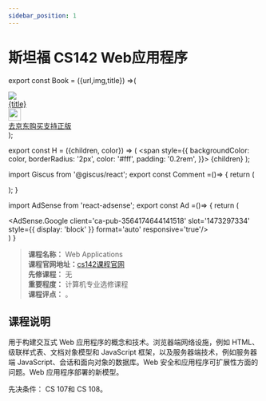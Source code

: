```yaml
---
sidebar_position: 1
---
```


# 斯坦福 CS142 Web应用程序
 
export const Book = ({url,img,title}) =>(
<div class="bookitem">
  <a href={url} target="_blank" class="book-content">
    <div class="book-img">
      <img src={img} />
    </div>
    <div class="book-detail">
      <div class="book-title">{title}</div>
      <div class="boook-desc">
        <img width="25" height="25" src="https://hackweek-1251009918.cos.ap-shanghai.myqcloud.com/hackway/cs/jd.svg" />
        <div class="book-jd">去京东购买支持正版</div>
      </div>
    </div>
  </a>
  </div> 
);

export const H = ({children, color}) => (
  <span
    style={{
      backgroundColor: color,
      borderRadius: '2px',
      color: '#fff',
      padding: '0.2rem',
    }}>
    {children}
  </span>
);

import Giscus from '@giscus/react';
export const Comment =()=> {
  return (
   <div className="comments-container">
      <Giscus
        src="https://giscus.app/client.js"
        id="comments"
        repo="lidongyx/hackwaydoc"
        repoId="R_kgDOHUMOyA"
        category="Announcements"
        categoryId="DIC_kwDOHUMOyM4CPCtD"
        mapping="title"
        reactionsEnabled="1"
        emitMetadata="0"
        inputPosition="top"
        theme="light"
        lang="zh-CN"
        crossorigin="anonymous"
      />
    </div>
  );
}

import AdSense from 'react-adsense';
export const Ad =()=> {
  return (
    <div className="ad-container">
      <AdSense.Google
        client='ca-pub-3564174644141518'
        slot='1473297334'
        style={{ display: 'block' }}
        format='auto'
        responsive='true'/>
    </div>
  )
}


>**课程名称：** Web Applications     
**课程官网地址：**[cs142课程官网](https://web.stanford.edu/class/cs142/)  
**先修课程：** 无  
**重要程度：** 计算机专业选修课程     
**课程评点：** 。     

## 课程说明
用于构建交互式 Web 应用程序的概念和技术。浏览器端网络设施，例如 HTML、级联样式表、文档对象模型和 JavaScript 框架，以及服务器端技术，例如服务器端 JavaScript、会话和面向对象的数据库。Web 安全和应用程序可扩展性方面的问题。Web 应用程序部署的新模型。

先决条件： CS 107和 CS 108。


<Comment></Comment>


